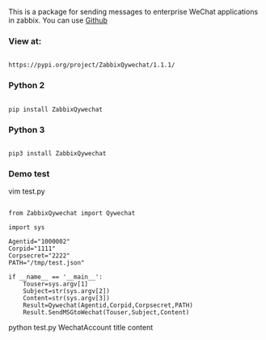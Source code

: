 This is a package for sending messages to enterprise WeChat applications in zabbix. You can use [Github](https://github.com/mikecui426/ZabbixQywechat)

### View at:

<code>
https://pypi.org/project/ZabbixQywechat/1.1.1/
</code>

### Python 2
<pre><code>
pip install ZabbixQywechat
</pre></code>

### Python 3
<pre><code>
pip3 install ZabbixQywechat
</pre></code>

### Demo test

vim test.py

<pre><code>
from ZabbixQywechat import Qywechat

import sys

Agentid="1000002"
Corpid="1111"
Corpsecret="2222"
PATH="/tmp/test.json"

if __name__ == '__main__':
    Touser=sys.argv[1]
    Subject=str(sys.argv[2])
    Content=str(sys.argv[3])
    Result=Qywechat(Agentid,Corpid,Corpsecret,PATH)
    Result.SendMSGtoWechat(Touser,Subject,Content)
</code></pre>

python test.py WechatAccount title content
